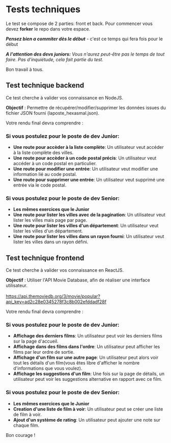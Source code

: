
# Tests techniques

Le test se compose de 2 parties: front et back.
Pour commencer vous devez __forker__ le repo dans votre espace.

__*Pensez bien a commiter dès le début*__ - c'est ce temps qui fera fois pour le début

__*A l'attention des devs juniors:*__
*Vous n'aurez peut-être pas le temps de tout faire. Pas d'inquiétude, cela fait partie du test.* 

Bon travail à tous.

## Test technique backend

Ce test cherche à valider vos connaissance en NodeJS.

__Objectif__ : Permettre de récupérer/modifier/supprimer les données issues du fichier JSON fourni (laposte_hexasmal.json).  

Votre rendu final devra comprendre :

### Si vous postulez pour le poste de dev Junior:

- __Une route pour accèder à la liste complète__: Un utilisateur veut accéder à la liste complète des villes.</br>
- __Une route pour accèder à un code postal précis__: Un utilisateur veut accéder à un code postal en particulier.</br>
- __Une route pour modifier une entrée__: Un utilisateur veut modifier une information lié au code postal.</br>
- __Une route pour supprimer une entrée__: Un utilisateur veut supprimé une entrée via le code postal.</br>


### Si vous postulez pour le poste de dev Senior: 

- __Les mêmes exercices que le Junior__</br>
- __Une route pour lister les villes avec de la pagination__: Un utilisateur veut lister les villes mais page par page.</br> 
- __Une route pour lister les villes d'un département__: Un utilisateur veut lister les villes d'un département.</br> 
- __Une route pour lister les villes dans un rayon fourni__: Un utilisateur veut lister les villes dans un rayon défini.</br>


## Test technique frontend

Ce test cherche à valider vos connaissance en ReactJS.

__Objectif__ : Utiliser l'API Movie Database, afin de réaliser une interface utilisateur.</br>  
https://api.themoviedb.org/3/movie/popular?api_key=ad2c28e0345278f3c8b002efddadf28f

Votre rendu final devra comprendre :

### Si vous postulez pour le poste de dev Junior:

- __Affichage des derniers films__: Un utilisateur peut voir les derniers films sur la page d'accueil.</br>
- __Affichage dans des films dans l'ordre__: Un utilisateur peut afficher les films par leur ordre de sortie.</br>
- __Affichage d'un film sur une autre page__: Un utilisateur peut alors voir tout les détails d'un film(vous êtes libre d'afficher le nombre d'informations que vous voulez).</br>
- __Affichage les suggestions d'un film__: Une fois sur la page de détails, un utilisateur peut voir les suggestions alternative en rapport avec ce film.</br>


### Si vous postulez pour le poste de dev Senior: 

- __Les mêmes exercices que le Junior__</br>
- __Creation d'une liste de film à voir__: Un utilisateur peut se créer une liste de film à voir.</br>
- __Ajout d'un système de rating__: Un utilisateur peut ajouter une note sur chaque film.</br>

Bon courage ! 
